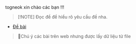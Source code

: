 togneok xin chào các bạn !!!
>[!NOTE] Đọc đề để hiểu rõ yêu cầu đề nha.
- [Đề bài](https://luyencode.net/problem/thpttd_118)
> 📝Chú ý các bài trên web nhưng được lấy dữ liệu từ file